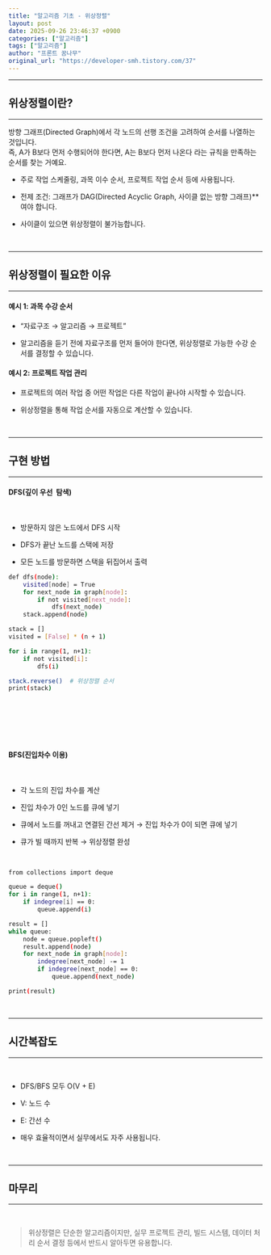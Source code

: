 ```yaml
---
title: "알고리즘 기초 - 위상정렬"
layout: post
date: 2025-09-26 23:46:37 +0900
categories: ["알고리즘"]
tags: ["알고리즘"]
author: "프론트 꿈나무"
original_url: "https://developer-smh.tistory.com/37"
---
```


---

## 위상정렬이란?

---

방향 그래프(Directed Graph)에서 각 노드의 선행 조건을 고려하여 순서를 나열하는 것입니다.  
즉, A가 B보다 먼저 수행되어야 한다면, A는 B보다 먼저 나온다 라는 규칙을 만족하는 순서를 찾는 거예요.

- 주로 작업 스케줄링, 과목 이수 순서, 프로젝트 작업 순서 등에 사용됩니다.

- 전제 조건: 그래프가 DAG(Directed Acyclic Graph, 사이클 없는 방향 그래프)**여야 합니다.

- 사이클이 있으면 위상정렬이 불가능합니다.

 

---

## 위상정렬이 필요한 이유

---

#### 예시 1: 과목 수강 순서

- “자료구조 → 알고리즘 → 프로젝트”

- 알고리즘을 듣기 전에 자료구조를 먼저 들어야 한다면, 위상정렬로 가능한 수강 순서를 결정할 수 있습니다.

#### 예시 2: 프로젝트 작업 관리

- 프로젝트의 여러 작업 중 어떤 작업은 다른 작업이 끝나야 시작할 수 있습니다.

- 위상정렬을 통해 작업 순서를 자동으로 계산할 수 있습니다.

 

---

## 구현 방법

---

#### DFS(깊이 우선  탐색)

 

- 방문하지 않은 노드에서 DFS 시작

- DFS가 끝난 노드를 스택에 저장

- 모든 노드를 방문하면 스택을 뒤집어서 출력

```bash
def dfs(node):
    visited[node] = True
    for next_node in graph[node]:
        if not visited[next_node]:
            dfs(next_node)
    stack.append(node)

stack = []
visited = [False] * (n + 1)

for i in range(1, n+1):
    if not visited[i]:
        dfs(i)

stack.reverse()  # 위상정렬 순서
print(stack)
```
 

 

 

#### BFS(진입차수 이용)

 

- 각 노드의 진입 차수를 계산

- 진입 차수가 0인 노드를 큐에 넣기

- 큐에서 노드를 꺼내고 연결된 간선 제거 → 진입 차수가 0이 되면 큐에 넣기

- 큐가 빌 때까지 반복 → 위상정렬 완성

 

```bash
from collections import deque

queue = deque()
for i in range(1, n+1):
    if indegree[i] == 0:
        queue.append(i)

result = []
while queue:
    node = queue.popleft()
    result.append(node)
    for next_node in graph[node]:
        indegree[next_node] -= 1
        if indegree[next_node] == 0:
            queue.append(next_node)

print(result)
```
 

---

## 시간복잡도

---

 

- DFS/BFS 모두 O(V + E)

- V: 노드 수

- E: 간선 수

- 매우 효율적이면서 실무에서도 자주 사용됩니다.

 

---

## 마무리

---

 

> 위상정렬은 단순한 알고리즘이지만, 실무 프로젝트 관리, 빌드 시스템, 데이터 처리 순서 결정 등에서 반드시 알아두면 유용합니다.

